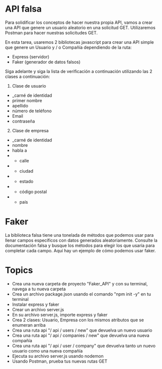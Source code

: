 # API falsa

Para solidificar los conceptos de hacer nuestra propia API, vamos a crear una API que genere un usuario aleatorio en una solicitud GET. Utilizaremos Postman para hacer nuestras solicitudes GET.

En esta tarea, usaremos 2 bibliotecas javascript para crear una API simple que genere un Usuario y / o Compañía dependiendo de la ruta:
- Express (servidor)
- Faker (generador de datos falsos)

Siga adelante y siga la lista de verificación a continuación utilizando las 2 clases a continuación:

1. Clase de usuario
- _carné de identidad
- primer nombre
- apellido
- número de teléfono
- Email
- contraseña
2. Clase de empresa
- _carné de identidad
- nombre
- habla a
- - calle
- - ciudad
- - estado
- - código postal
- - país

# Faker

La biblioteca falsa tiene una tonelada de métodos que podemos usar para llenar campos específicos con datos generados aleatoriamente. Consulte la documentación falsa y busque los métodos para elegir los que usaría para completar cada campo.
Aquí hay un ejemplo de cómo podemos usar faker.

# Topics
- Crea una nueva carpeta de proyecto "Faker_API" y con su terminal, navega a tu nueva carpeta
- Crea un archivo package.json usando el comando "npm init -y" en tu terminal
- Instalar express y faker
- Crear un archivo server.js
- En su archivo server.js, importe express y faker
- Crea 2 clases: Usuario, Empresa con los mismos atributos que se enumeran arriba
- Crea una ruta api "/ api / users / new" que devuelva un nuevo usuario
- Crea una ruta api "/ api / companies / new" que devuelva una nueva compañía
- Crea una ruta api "/ api / user / company" que devuelva tanto un nuevo usuario como una nueva compañía
- Ejecuta su archivo server.js usando nodemon
- Usando Postman, prueba tus nuevas rutas GET